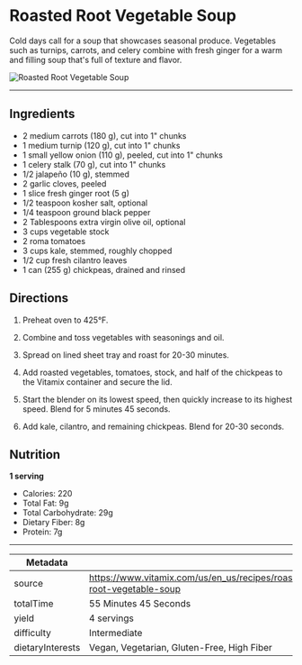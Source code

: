 # Roasted Root Vegetable Soup

Cold days call for a soup that showcases seasonal produce. Vegetables such as turnips, carrots, and celery combine with fresh ginger for a warm and filling soup that's full of texture and flavor.

![Roasted Root Vegetable Soup](https://www.vitamix.com/content/dam/vitamix/migration/media/other/images/r/Roasted-Root-Vegetable-Soup.jpg)

---

## Ingredients

- 2 medium carrots (180 g), cut into 1" chunks
- 1 medium turnip (120 g), cut into 1" chunks
- 1 small yellow onion (110 g), peeled, cut into 1" chunks
- 1 celery stalk (70 g), cut into 1" chunks
- 1/2 jalapeño (10 g), stemmed
- 2 garlic cloves, peeled
- 1 slice fresh ginger root (5 g)
- 1/2 teaspoon kosher salt, optional
- 1/4 teaspoon ground black pepper
- 2 Tablespoons extra virgin olive oil, optional
- 3 cups vegetable stock
- 2 roma tomatoes
- 3 cups kale, stemmed, roughly chopped
- 1/2 cup fresh cilantro leaves
- 1 can (255 g) chickpeas, drained and rinsed

## Directions

1. Preheat oven to 425°F.

2. Combine and toss vegetables with seasonings and oil.

3. Spread on lined sheet tray and roast for 20-30 minutes.

4. Add roasted vegetables, tomatoes, stock, and half of the chickpeas to the Vitamix container and secure the lid.

5. Start the blender on its lowest speed, then quickly increase to its highest speed. Blend for 5 minutes 45 seconds.

6. Add kale, cilantro, and remaining chickpeas. Blend for 20-30 seconds.

## Nutrition

**1 serving**

- Calories: 220
- Total Fat: 9g
- Total Carbohydrate: 29g
- Dietary Fiber: 8g
- Protein: 7g

---

| Metadata |  |
| --- | --- |
| source | https://www.vitamix.com/us/en_us/recipes/roasted-root-vegetable-soup |
| totalTime | 55 Minutes 45 Seconds |
| yield | 4 servings |
| difficulty | Intermediate |
| dietaryInterests | Vegan, Vegetarian, Gluten-Free, High Fiber |
